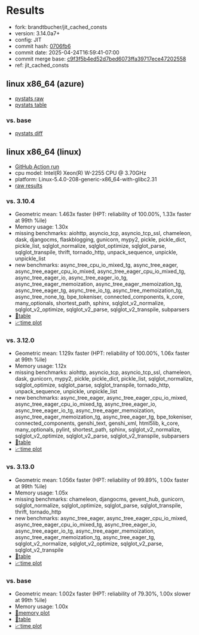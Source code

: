# Results

- fork: brandtbucher/jit_cached_consts
- version: 3.14.0a7+
- config: JIT
- commit hash: [0706fb6](https://github.com/brandtbucher/cpython/commit/0706fb6)
- commit date: 2025-04-24T16:59:41-07:00
- commit merge base: [c9f3f5b4ed52d7bed6073ffa39717ece47202558](https://github.com/python/cpython/commit/c9f3f5b4ed52d7bed6073ffa39717ece47202558)
- ref: jit_cached_consts

## linux x86_64 (azure)

- [pystats raw](bm-20250424-azure-x86_64-brandtbucher-jit_cached_consts-3.14.0a7%2B-0706fb6-pystats.json)
- [pystats table](bm-20250424-azure-x86_64-brandtbucher-jit_cached_consts-3.14.0a7%2B-0706fb6-pystats.md)

### vs. base

- [pystats diff](bm-20250424-azure-x86_64-brandtbucher-jit_cached_consts-3.14.0a7%2B-0706fb6-pystats-vs-base.md)

## linux x86_64 (linux)

- [GitHub Action run](https://github.com/faster-cpython/benchmarking/actions/runs/14654629560)
- cpu model: Intel(R) Xeon(R) W-2255 CPU @ 3.70GHz
- platform: Linux-5.4.0-208-generic-x86_64-with-glibc2.31
- [raw results](bm-20250424-linux-x86_64-brandtbucher-jit_cached_consts-3.14.0a7%2B-0706fb6.json)

### vs. 3.10.4

- Geometric mean: 1.463x faster (HPT: reliability of 100.00%, 1.33x faster at 99th %ile)
- Memory usage: 1.30x
- missing benchmarks: aiohttp, asyncio_tcp, asyncio_tcp_ssl, chameleon, dask, djangocms, flaskblogging, gunicorn, mypy2, pickle, pickle_dict, pickle_list, sqlglot_normalize, sqlglot_optimize, sqlglot_parse, sqlglot_transpile, thrift, tornado_http, unpack_sequence, unpickle, unpickle_list
- new benchmarks: async_tree_cpu_io_mixed_tg, async_tree_eager, async_tree_eager_cpu_io_mixed, async_tree_eager_cpu_io_mixed_tg, async_tree_eager_io, async_tree_eager_io_tg, async_tree_eager_memoization, async_tree_eager_memoization_tg, async_tree_eager_tg, async_tree_io_tg, async_tree_memoization_tg, async_tree_none_tg, bpe_tokeniser, connected_components, k_core, many_optionals, shortest_path, sphinx, sqlglot_v2_normalize, sqlglot_v2_optimize, sqlglot_v2_parse, sqlglot_v2_transpile, subparsers
- [📄table](bm-20250424-linux-x86_64-brandtbucher-jit_cached_consts-3.14.0a7%2B-0706fb6-vs-3.10.4.md)
- [📈time plot](bm-20250424-linux-x86_64-brandtbucher-jit_cached_consts-3.14.0a7%2B-0706fb6-vs-3.10.4.svg)

### vs. 3.12.0

- Geometric mean: 1.129x faster (HPT: reliability of 100.00%, 1.06x faster at 99th %ile)
- Memory usage: 1.12x
- missing benchmarks: aiohttp, asyncio_tcp, asyncio_tcp_ssl, chameleon, dask, gunicorn, mypy2, pickle, pickle_dict, pickle_list, sqlglot_normalize, sqlglot_optimize, sqlglot_parse, sqlglot_transpile, tornado_http, unpack_sequence, unpickle, unpickle_list
- new benchmarks: async_tree_eager, async_tree_eager_cpu_io_mixed, async_tree_eager_cpu_io_mixed_tg, async_tree_eager_io, async_tree_eager_io_tg, async_tree_eager_memoization, async_tree_eager_memoization_tg, async_tree_eager_tg, bpe_tokeniser, connected_components, genshi_text, genshi_xml, html5lib, k_core, many_optionals, pylint, shortest_path, sphinx, sqlglot_v2_normalize, sqlglot_v2_optimize, sqlglot_v2_parse, sqlglot_v2_transpile, subparsers
- [📄table](bm-20250424-linux-x86_64-brandtbucher-jit_cached_consts-3.14.0a7%2B-0706fb6-vs-3.12.0.md)
- [📈time plot](bm-20250424-linux-x86_64-brandtbucher-jit_cached_consts-3.14.0a7%2B-0706fb6-vs-3.12.0.svg)

### vs. 3.13.0

- Geometric mean: 1.056x faster (HPT: reliability of 99.89%, 1.00x faster at 99th %ile)
- Memory usage: 1.05x
- missing benchmarks: chameleon, djangocms, gevent_hub, gunicorn, sqlglot_normalize, sqlglot_optimize, sqlglot_parse, sqlglot_transpile, thrift, tornado_http
- new benchmarks: async_tree_eager, async_tree_eager_cpu_io_mixed, async_tree_eager_cpu_io_mixed_tg, async_tree_eager_io, async_tree_eager_io_tg, async_tree_eager_memoization, async_tree_eager_memoization_tg, async_tree_eager_tg, sqlglot_v2_normalize, sqlglot_v2_optimize, sqlglot_v2_parse, sqlglot_v2_transpile
- [📄table](bm-20250424-linux-x86_64-brandtbucher-jit_cached_consts-3.14.0a7%2B-0706fb6-vs-3.13.0.md)
- [📈time plot](bm-20250424-linux-x86_64-brandtbucher-jit_cached_consts-3.14.0a7%2B-0706fb6-vs-3.13.0.svg)

### vs. base

- Geometric mean: 1.002x faster (HPT: reliability of 79.30%, 1.00x slower at 99th %ile)
- Memory usage: 1.00x
- [🧠memory plot](bm-20250424-linux-x86_64-brandtbucher-jit_cached_consts-3.14.0a7%2B-0706fb6-vs-base-mem.svg)
- [📄table](bm-20250424-linux-x86_64-brandtbucher-jit_cached_consts-3.14.0a7%2B-0706fb6-vs-base.md)
- [📈time plot](bm-20250424-linux-x86_64-brandtbucher-jit_cached_consts-3.14.0a7%2B-0706fb6-vs-base.svg)

